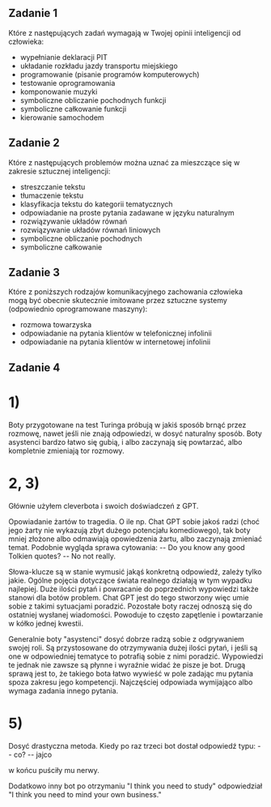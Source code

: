 ## Zadanie 1

Które z następujących zadań wymagają w Twojej opinii inteligencji od człowieka:
- wypełnianie deklaracji PIT
- układanie rozkładu jazdy transportu miejskiego
- programowanie (pisanie programów komputerowych)
- testowanie oprogramowania
- komponowanie muzyki
- symboliczne obliczanie pochodnych funkcji
- symboliczne całkowanie funkcji
- kierowanie samochodem

## Zadanie 2

Które z następujących problemów można uznać za mieszczące się w zakresie sztucznej
inteligencji:

- streszczanie tekstu
- tłumaczenie tekstu
- klasyfikacja tekstu do kategorii tematycznych
- odpowiadanie na proste pytania zadawane w języku naturalnym
- rozwiązywanie układów równań
- rozwiązywanie układów równań liniowych
- symboliczne obliczanie pochodnych
- symboliczne całkowanie

## Zadanie 3

Które z poniższych rodzajów komunikacyjnego zachowania człowieka mogą być
obecnie skutecznie imitowane przez sztuczne systemy (odpowiednio oprogramowane
maszyny):

- rozmowa towarzyska
- odpowiadanie na pytania klientów w telefonicznej infolinii
- odpowiadanie na pytania klientów w internetowej infolinii

## Zadanie 4

# 1)
Boty przygotowane na test Turinga próbują w jakiś sposób brnąć przez rozmowę, nawet jeśli nie znają odpowiedzi, w dosyć naturalny sposób.
Boty asystenci bardzo łatwo się gubią, i albo zaczynają się powtarzać, albo kompletnie zmieniają tor rozmowy.

# 2, 3)
Głównie użyłem cleverbota i swoich doświadczeń z GPT.

Opowiadanie żartów to tragedia. O ile np. Chat GPT sobie jakoś radzi (choć jego żarty nie wykazują zbyt dużego potencjału komediowego), tak boty mniej złożone albo odmawiają opowiedzenia żartu, albo zaczynają zmieniać temat. Podobnie wygląda sprawa cytowania:
-- Do you know any good Tolkien quotes?
-- No not really.

Słowa-klucze są w stanie wymusić jakąś konkretną odpowiedź, zależy tylko jakie. Ogólne pojęcia dotyczące świata realnego działają w tym wypadku najlepiej.
Duże ilości pytań i powracanie do poprzednich wypowiedzi także stanowi dla botów problem. Chat GPT jest do tego stworzony więc umie sobie z takimi sytuacjami poradzić. Pozostałe boty raczej odnoszą się do ostatniej wysłanej wiadomości. Powoduje to często zapętlenie i powtarzanie w kółko jednej kwestii.

Generalnie boty "asystenci" dosyć dobrze radzą sobie z odgrywaniem swojej roli. Są przystosowane do otrzymywania dużej ilości pytań, i jeśli są one w odpowiedniej tematyce to potrafią sobie z nimi poradzić. Wypowiedzi te jednak nie zawsze są płynne i wyraźnie widać że pisze je bot.
Drugą sprawą jest to, że takiego bota łatwo wywieść w pole zadając mu pytania spoza zakresu jego kompetencji. Najczęściej odpowiada wymijająco albo wymaga zadania innego pytania.

# 5)
Dosyć drastyczna metoda. Kiedy po raz trzeci bot dostał odpowiedź typu:
-- co?
-- jajco

w końcu puściły mu nerwy.

Dodatkowo inny bot po otrzymaniu "I think you need to study" odpowiedział "I think you need to mind your own business."


